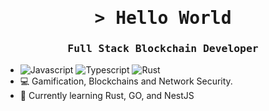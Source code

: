 <h1 align="center">
        <samp> &gt; Hello World</b></samp>
</h1>
<h3 align="center"> 
  <samp>
      Full Stack Blockchain Developer
  </samp>
</h3>

- ![Javascript](https://img.shields.io/badge/Javascript-F0DB4F?style=for-the-badge&labelColor=white&logo=javascript&logoColor=F0DB4F)
![Typescript](https://img.shields.io/badge/Typescript-007acc?style=for-the-badge&labelColor=white&logo=typescript&logoColor=007acc)
![Rust](https://img.shields.io/badge/Rust(Learning...)-000?style=for-the-badge&labelColor=white&logo=rust&logoColor=000)
- 💻 Gamification, Blockchains and Network Security.
- 🌱 Currently learning Rust, GO, and NestJS

<!---
Doth-J/Doth-J is a ✨ special ✨ repository because its `README.md` (this file) appears on your GitHub profile.
You can click the Preview link to take a look at your changes.
--->
